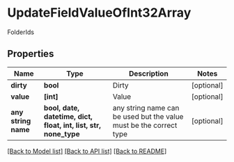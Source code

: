 # UpdateFieldValueOfInt32Array

FolderIds

## Properties
Name | Type | Description | Notes
------------ | ------------- | ------------- | -------------
**dirty** | **bool** | Dirty | [optional] 
**value** | **[int]** | Value | [optional] 
**any string name** | **bool, date, datetime, dict, float, int, list, str, none_type** | any string name can be used but the value must be the correct type | [optional]

[[Back to Model list]](../README.md#documentation-for-models) [[Back to API list]](../README.md#documentation-for-api-endpoints) [[Back to README]](../README.md)


